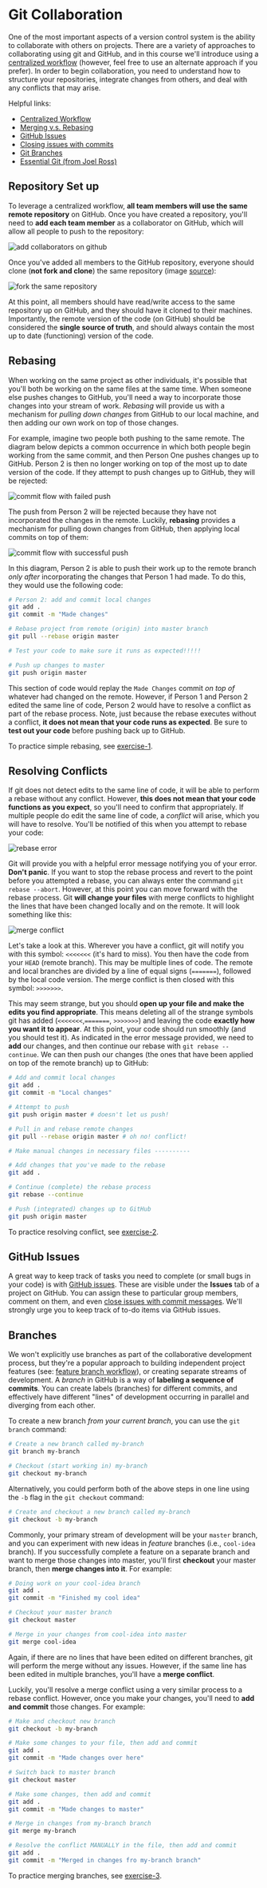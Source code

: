 # Git Collaboration

One of the most important aspects of a version control system is the ability to collaborate with others on projects. There are a variety of approaches to collaborating using git and GitHub, and in this course we'll introduce using a [centralized workflow](https://www.atlassian.com/git/tutorials/comparing-workflows/centralized-workflow) (however, feel free to use an alternate approach if you prefer). In order to begin collaboration, you need to understand how to structure your repositories, integrate changes from others, and deal with any conflicts that may arise.

Helpful links:

- [Centralized Workflow](https://www.atlassian.com/git/tutorials/comparing-workflows/centralized-workflow)
- [Merging v.s. Rebasing](https://www.atlassian.com/git/tutorials/merging-vs-rebasing)
- [GitHub Issues](https://guides.github.com/features/issues/)
- [Closing issues with commits](https://help.github.com/articles/closing-issues-via-commit-messages/)
- [Git Branches](https://www.atlassian.com/git/tutorials/using-branches/)
- [Essential Git (from Joel Ross)](https://info343-au16.github.io/#/tutorials/git)

## Repository Set up
To leverage a centralized workflow, **all team members will use the same remote repository** on GitHub. Once you have created a repository, you'll need to **add each team member** as a collaborator on GitHub, which will allow all people to push to the repository:

![add collaborators on github](m16-imgs/add-collaborators.png)

Once you've added all members to the GitHub repository, everyone should   clone (**not fork and clone**) the same repository (image [source](https://www.atlassian.com/git/tutorials/comparing-workflows/centralized-workflow)):

![fork the same repository](m16-imgs/fork-repo.png)

At this point, all members should have read/write access to the same repository up on GitHub, and they should have it cloned to their machines. Importantly, the remote version of the code (on GitHub) should be considered the **single source of truth**, and should always contain the most up to date (functioning)
 version of the code.

## Rebasing
When working on the same project as other individuals, it's possible that you'll both be working on the same files at the same time. When someone else pushes changes to GitHub, you'll need a way to incorporate those changes into your stream of work. _Rebasing_ will provide us with a mechanism for _pulling down changes_ from GitHub to our local machine, and then adding our own work on top of those changes.

For example, imagine two people both pushing to the same remote. The diagram below depicts a common occurrence in which both people begin working from the same commit, and then Person One pushes changes up to GitHub. Person 2 is then no longer working on top of the most up to date version of the code. If they attempt to push changes up to GitHub, they will be rejected:

![commit flow with failed push](m16-imgs/failed-push.png)

The push from Person 2 will be rejected because they have not incorporated the changes in the remote. Luckily, **rebasing** provides a mechanism for pulling down changes from GitHub, then applying local commits on top of them:

![commit flow with successful push](m16-imgs/successful-push.png)

In this diagram, Person 2 is able to push their work up to the remote branch _only after_ incorporating the changes that Person 1 had made. To do this, they would use the following code:

```bash
# Person 2: add and commit local changes
git add .
git commit -m "Made changes"

# Rebase project from remote (origin) into master branch
git pull --rebase origin master

# Test your code to make sure it runs as expected!!!!!

# Push up changes to master
git push origin master
```

This section of code would replay the `Made Changes` commit _on top of_ whatever had changed on the remote. However, if Person 1 and Person 2 edited the same line of code, Person 2 would have to resolve a conflict as part of the rebase process. Note, just because the rebase executes without a conflict, **it does not mean that your code runs as expected**. Be sure to **test out your code** before pushing back up to GitHub.

To practice simple rebasing, see [exercise-1](http://github.com/info201-s17/m16-git-collaboration/tree/master/exercise-1).

## Resolving Conflicts
If git does not detect edits to the same line of code, it will be able to perform a rebase without any conflict. However, **this does not mean that your code functions as you expect**, so you'll need to confirm that appropriately. If multiple people do edit the same line of code, a _conflict_ will arise, which you will have to resolve. You'll be notified of this when you attempt to rebase your code:

![rebase error](m16-imgs/rebase-error.png)

Git will provide you with a helpful error message notifying you of your error. **Don't panic**. If you want to stop the rebase process and revert to the point before you attempted a rebase, you can always enter the command `git rebase --abort`. However, at this point you can move forward with the rebase process. Git **will change your files** with merge conflicts to highlight the lines that have been changed locally and on the remote. It will look something like this:

![merge conflict](m16-imgs/merge-conflict.png)

Let's take a look at this. Wherever you have a conflict, git will notify you with this symbol: `<<<<<<<` (it's hard to miss). You then have the code from your `HEAD` (remote branch). This may be multiple lines of code. The remote and local branches are divided by a line of equal signs (`=======`), followed by the local code version. The merge conflict is then closed with this symbol: `>>>>>>>`.

This may seem strange, but you should **open up your file and make the edits you find appropriate**. This means deleting all of the strange symbols git has added (`<<<<<<<`,`=======`, `>>>>>>>`) and leaving the code **exactly how you want it to appear**. At this point, your code should run smoothly (and you should test it). As indicated in the error message provided, we need to **add** our changes, and then continue our rebase with `git rebase --continue`. We can then push our changes (the ones that have been applied on top of the remote branch) up to GitHub:

```bash
# Add and commit local changes
git add .
git commit -m "Local changes"

# Attempt to push
git push origin master # doesn't let us push!

# Pull in and rebase remote changes
git pull --rebase origin master # oh no! conflict!

# Make manual changes in necessary files ----------

# Add changes that you've made to the rebase
git add .

# Continue (complete) the rebase process
git rebase --continue

# Push (integrated) changes up to GitHub
git push origin master
```

To practice resolving conflict, see [exercise-2](http://github.com/info201-s17/m16-git-collaboration/tree/master/exercise-2).

## GitHub Issues
A great way to keep track of tasks you need to complete (or small bugs in your code) is with [GitHub issues](https://guides.github.com/features/issues/). These are visible under the **Issues** tab of a project on GitHub. You can assign these to particular group members, comment on them, and even [close issues with commit messages](https://help.github.com/articles/closing-issues-via-commit-messages/). We'll strongly urge you to keep track of to-do items via GitHub issues.

## Branches
We won't explicitly use branches as part of the collaborative development process, but they're a popular approach to building independent project features (see: [feature branch workflow](https://www.atlassian.com/git/tutorials/comparing-workflows/feature-branch-workflow)), or creating separate streams of development. A _branch_ in GitHub is a way of **labeling a sequence of commits**. You can create labels (branches) for different commits, and effectively have different "lines" of development occurring in parallel and diverging from each other.

To create a new branch _from your current branch_, you can use the `git branch` command:

```bash
# Create a new branch called my-branch
git branch my-branch

# Checkout (start working in) my-branch
git checkout my-branch
```

Alternatively, you could perform both of the above steps in one line using the `-b` flag in the `git checkout` command:

```bash
# Create and checkout a new branch called my-branch
git checkout -b my-branch
```

Commonly, your primary stream of development will be your `master` branch, and you can experiment with new ideas in _feature_ branches (i.e., `cool-idea` branch). If you successfully complete a feature on a separate branch and want to merge those changes into master, you'll first **checkout** your master branch, then **merge changes into it**. For example:

```bash
# Doing work on your cool-idea branch
git add .
git commit -m "Finished my cool idea"

# Checkout your master branch
git checkout master

# Merge in your changes from cool-idea into master
git merge cool-idea
```

Again, if there are no lines that have been edited on different branches, git will perform the merge without any issues. However, if the same line has been edited in multiple branches, you'll have a **merge conflict**.

Luckily, you'll resolve a merge conflict using a very similar process to a rebase conflict. However, once you make your changes, you'll need to **add and commit** those changes. For example:


```bash
# Make and checkout new branch
git checkout -b my-branch

# Make some changes to your file, then add and commit
git add .
git commit -m "Made changes over here"

# Switch back to master branch
git checkout master

# Make some changes, then add and commit
git add .
git commit -m "Made changes to master"

# Merge in changes from my-branch branch
git merge my-branch

# Resolve the conflict MANUALLY in the file, then add and commit
git add .
git commit -m "Merged in changes fro my-branch branch"
```

To practice merging branches, see [exercise-3](http://github.com/info201-s17/m16-git-collaboration/tree/master/exercise-3).
